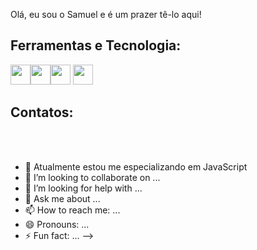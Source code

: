 Olá, eu sou o Samuel e é um prazer tê-lo aqui!

<h2>Ferramentas e Tecnologia:</h2>

<img height:="32px" width="32px" src="https://cdn.jsdelivr.net/gh/devicons/devicon/icons/javascript/javascript-original.svg"/><img height:="32px" width="32px" src="https://cdn.jsdelivr.net/gh/devicons/devicon/icons/html5/html5-original.svg" /><img height:="32px" width="32px" src="https://cdn.jsdelivr.net/gh/devicons/devicon/icons/css3/css3-original.svg" /> <img height:="32px" width="32px" src="https://cdn.jsdelivr.net/gh/devicons/devicon/icons/react/react-original.svg" />
             
            
            

<h2>Contatos:</h2><br><br>
            
            
          
          
            
          

    
          


- 🌱 Atualmente estou me especializando em JavaScript
- 👯 I’m looking to collaborate on ...
- 🤔 I’m looking for help with ...
- 💬 Ask me about ...
- 📫 How to reach me: ...
- 😄 Pronouns: ...
- ⚡ Fun fact: ...
-->
